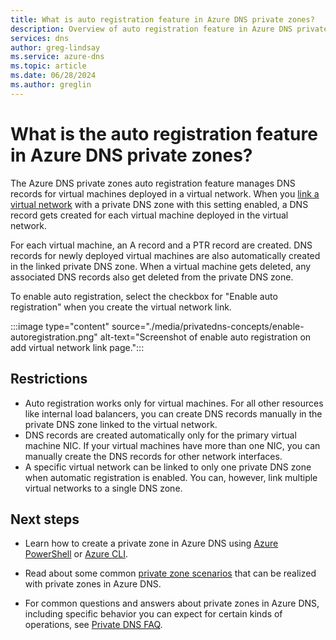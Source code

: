 ```yaml
---
title: What is auto registration feature in Azure DNS private zones?
description: Overview of auto registration feature in Azure DNS private zones.
services: dns
author: greg-lindsay
ms.service: azure-dns
ms.topic: article
ms.date: 06/28/2024
ms.author: greglin
---
```


# What is the auto registration feature in Azure DNS private zones?

The Azure DNS private zones auto registration feature manages DNS records for virtual machines deployed in a virtual network. When you [link a virtual network](./private-dns-virtual-network-links.md) with a private DNS zone with this setting enabled, a DNS record gets created for each virtual machine deployed in the virtual network. 

For each virtual machine, an A record and a PTR record are created. DNS records for newly deployed virtual machines are also automatically created in the linked private DNS zone. When a virtual machine gets deleted, any associated DNS records also get deleted from the private DNS zone.

To enable auto registration, select the checkbox for "Enable auto registration" when you create the virtual network link.

:::image type="content" source="./media/privatedns-concepts/enable-autoregistration.png" alt-text="Screenshot of enable auto registration on add virtual network link page.":::

## Restrictions

* Auto registration works only for virtual machines. For all other resources like internal load balancers, you can create DNS records manually in the private DNS zone linked to the virtual network.
* DNS records are created automatically only for the primary virtual machine NIC. If your virtual machines have more than one NIC, you can manually create the DNS records for other network interfaces.
* A specific virtual network can be linked to only one private DNS zone when automatic registration is enabled. You can, however, link multiple virtual networks to a single DNS zone.

## Next steps

* Learn how to create a private zone in Azure DNS using [Azure PowerShell](./private-dns-getstarted-powershell.md) or [Azure CLI](./private-dns-getstarted-cli.md).

* Read about some common [private zone scenarios](./private-dns-scenarios.md) that can be realized with private zones in Azure DNS.

* For common questions and answers about private zones in Azure DNS, including specific behavior you can expect for certain kinds of operations, see [Private DNS FAQ](./dns-faq-private.yml).
